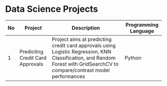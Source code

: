 # Data Science Projects



| No | Project | Description | Programming Language |
| --- | --- | --- | --- |
| 1 | Predicting Credit Card Approvals | Project aims at predicting credit card approvals using Logistic Regression, KNN Classification, and Random Forest with GridSearchCV to compare/contrast model performances| Python |

